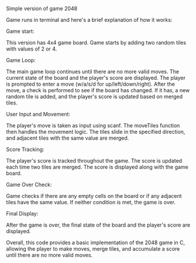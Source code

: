 Simple version of game 2048

Game runs in terminal and here's a brief explanation of how it works:

Game start:

This version has 4x4 game board. Game starts by adding two random tiles with values of 2 or 4.

Game Loop:

The main game loop continues until there are no more valid moves.
The current state of the board and the player's score are displayed.
The player is prompted to enter a move (w/a/s/d for up/left/down/right).
After the move, a check is performed to see if the board has changed. If it has, a new random tile is added, and the player's score is updated based on merged tiles.

User Input and Movement:

The player's move is taken as input using scanf.
The moveTiles function then handles the movement logic.
The tiles slide in the specified direction, and adjacent tiles with the same value are merged.

Score Tracking:

The player's score is tracked throughout the game.
The score is updated each time two tiles are merged. The score is displayed along with the game board.

Game Over Check:

Game checks if there are any empty cells on the board or if any adjacent tiles have the same value. If neither condition is met, the game is over.

Final Display:

After the game is over, the final state of the board and the player's score are displayed.

Overall, this code provides a basic implementation of the 2048 game in C, allowing the player to make moves, merge tiles, and accumulate a score until there are no more valid moves.
